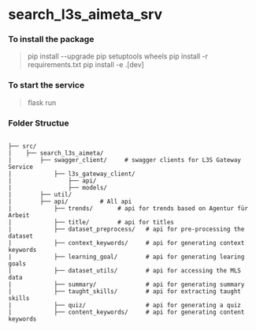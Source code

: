 # search_l3s_aimeta_srv

### To install the package
> pip install --upgrade pip setuptools wheels
> pip install -r requirements.txt
> pip install -e .[dev]

### To start the service
> flask run


### Folder Structue 

```plaintext

├── src/
|    ├── search_l3s_aimeta/
|        ├── swagger_client/     # swagger clients for L3S Gateway Service
|            ├── l3s_gateway_client/
|                ├── api/
|                ├── models/
|        ├── util/
|        ├── api/         # All api 
|            ├── trends/       # api for trends based on Agentur für Arbeit
|            ├── title/        # api for titles
|            ├── dataset_preprocess/   # api for pre-processing the dataset
|            ├── context_keywords/     # api for generating context keywords
|            ├── learning_goal/        # api for generating learing goals
|            ├── dataset_utils/        # api for accessing the MLS data
|            ├── summary/              # api for generating summary
|            ├── taught_skills/        # api for extracting taught skills
|            ├── quiz/                 # api for generating a quiz
|            ├── content_keywords/     # api for generating content keywords
            
